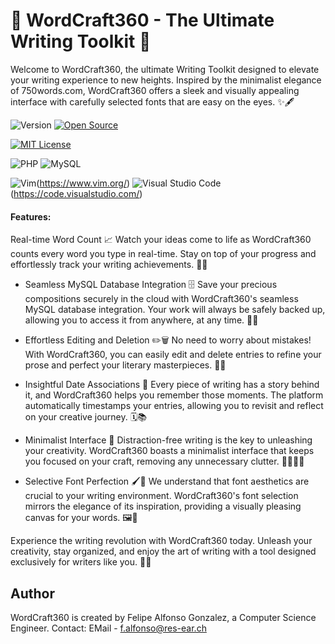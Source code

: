 # 🚀 WordCraft360 - The Ultimate Writing Toolkit 📝

Welcome to WordCraft360, the ultimate Writing Toolkit designed to elevate your writing experience to new heights. Inspired by the minimalist elegance of 750words.com, WordCraft360 offers a sleek and visually appealing interface with carefully selected fonts that are easy on the eyes. ✨🖋️

![Version](https://img.shields.io/github/release/NymexData/WordCraft360.svg?style=flat&color=blue)
[![Open Source](https://badgen.net/badge/Open%20Source%20%3F/Yes%21/blue?icon=github)](https://github.com/Naereen/badges/)

[![MIT License](https://img.shields.io/badge/License-MIT-blue.svg)](https://lbesson.mit-license.org/)

![PHP](https://img.shields.io/badge/PHP-7.x-blue?logo=php)
![MySQL](https://img.shields.io/badge/MySQL-8.x-blue?logo=mysql)

![Vim](https://img.shields.io/badge/--019733?logo=vim)(https://www.vim.org/)
![Visual Studio Code](https://img.shields.io/badge/--007ACC?logo=visual%20studio%20code&logoColor=ffffff) (https://code.visualstudio.com/)

#### Features:

Real-time Word Count 📈
Watch your ideas come to life as WordCraft360 counts every word you type in real-time. Stay on top of your progress and effortlessly track your writing achievements. 🚀💡

- Seamless MySQL Database Integration 🗄️
Save your precious compositions securely in the cloud with WordCraft360's seamless MySQL database integration. Your work will always be safely backed up, allowing you to access it from anywhere, at any time. 💾🌐

- Effortless Editing and Deletion ✏️🗑️
No need to worry about mistakes! With WordCraft360, you can easily edit and delete entries to refine your prose and perfect your literary masterpieces. 🎨✨

- Insightful Date Associations 📅
Every piece of writing has a story behind it, and WordCraft360 helps you remember those moments. The platform automatically timestamps your entries, allowing you to revisit and reflect on your creative journey. 🗓️📚

- Minimalist Interface 🎯
Distraction-free writing is the key to unleashing your creativity. WordCraft360 boasts a minimalist interface that keeps you focused on your craft, removing any unnecessary clutter. 🧘‍♀️💆‍♂️

- Selective Font Perfection 🖌️🎨
We understand that font aesthetics are crucial to your writing environment. WordCraft360's font selection mirrors the elegance of its inspiration, providing a visually pleasing canvas for your words. 🖼️📜

Experience the writing revolution with WordCraft360 today. Unleash your creativity, stay organized, and enjoy the art of writing with a tool designed exclusively for writers like you. 🌟🚀

## Author
WordCraft360 is created by Felipe Alfonso Gonzalez, a Computer Science Engineer.
Contact: EMail - f.alfonso@res-ear.ch

